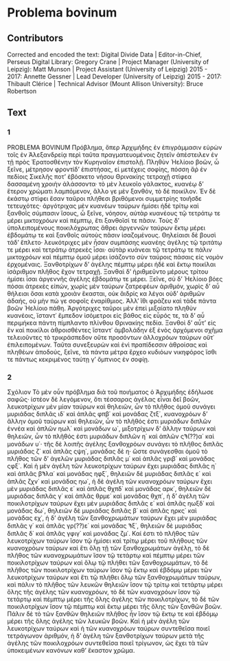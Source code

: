 # Problema bovinum  

## Contributors  
Corrected and encoded the text: Digital Divide Data | Editor-in-Chief, Perseus Digital Library: Gregory Crane | Project Manager (University of Leipzig): Matt Munson | Project Assistant (University of Leipzig) 2015 - 2017: Annette Gessner | Lead Developer (University of Leipzig) 2015 - 2017: Thibault Clérice | Technical Advisor (Mount Allison University): Bruce Robertson  

## Text  
### 1  
PROBLEMA BOVINUM Πρόβλημα, ὅπερ Ἀρχιμήδης ἐν ἐπιγράμμασιν εὑρὼν τοῖς ἐν Ἀλεξανδρείᾳ περὶ ταῦτα πραγματευομένοις ζητεῖν ἀπέστειλεν ἐν τῇ πρὸς Ἐρατοσθένην τὸν Κυρηναῖον ἐπιστολῇ. Πληθὺν Ἠελίοιο βοῶν, ὦ ξεῖνε, μέτρησον φροντίδʼ ἐπιστήσας, εἰ μετέχεις σοφίης, πόσση ἄῤ ἐν πεδίοις Σικελῆς ποτʼ ἐβόσκετο νήσου Θρινακίης τετραχῇ στίφεα δασσαμένη χροιὴν ἀλάσσοντα· τὸ μὲν λευκοῖο γάλακτος, κυανέῳ δʼ ἕτερον χρώματι λαμπόμενον, ἄλλο γε μὲν ξανθόν, τὸ δὲ ποικίλον. Ἐν δὲ ἑκάστῳ στίφει ἔσαν ταῦροι πλήθεσι βριθόμενοι συμμετρίης τοιῆσδε τετευχότες· ἀργότριχας μὲν κυανέων ταύρων ἡμίσει ἠδὲ τρίτῳ καὶ ξανθοῖς σύμπασιν ἴσους, ὧ ξεῖνε, νόησον, αὐτὰρ κυανέους τῷ τετράτῳ τε μέρει μικτοχρόων καὶ πέμπτῳ, ἔτι ξανθοῖσί τε πᾶσιν. Τοὺς δʼ ὑπολειπομένους ποικιλόχρωτας ἄθρει ἀργεννῶν ταύρων ἕκτῳ μέρει ἑβδομάτῳ τε καὶ ξανθοῖς αὐτοὺς πᾶσιν ἰσαζομένους. Θηλείαισι δὲ βουσὶ τάδʼ ἔπλετο· λευκότριχες μὲν ἧσαν συμπάσης κυανέης ἀγέλης τῷ τριτάτῳ τε μέρει καὶ τετράτῳ ἀτρεκὲς ἶσαι· αὐτὰρ κυάνεαι τῷ τετράτῳ τε πάλιν μικτοχρόων καὶ πέμπτῳ ὁμοῦ μέρει ἰσάζοντο σὺν ταύροις πάσαις εἰς νομὸν ἐρχομέναις. Ξανθοτρίχων δʼ ἀγέλης πέμπτῳ μέρει ἠδὲ καὶ ἕκτῳ ποικίλαι ἰσάριθμον πλῆθος ἔχον τετραχῇ. Ξανθαὶ δʼ ἠριθμεῦντο μέρους τρίτου ἡμίσει ἶσαι ἀργεννῆς ἀγέλης ἑβδομάτῳ τε μέρει. Ξεῖνε, σὺ δʼ Ἠελίοιο βόες πόσαι ἀτρεκὲς εἰπών, χωρὶς μὲν ταύρων ζατρεφέων ἀριθμόν, χωρὶς δʼ αὖ θήλειαι ὅσαι κατὰ χροιὰν ἕκασται, οὐκ ἄιδρίς κα λέγοι οὐδʼ ἀριθμῶν ἀδαής, οὐ μὴν πώ γε σοφοῖς ἐναρίθμιος. Ἀλλʼ ἴθι φράζευ καὶ τάδε πάντα βοῶν Ἠελίοιο πάθη. Ἀργότριχες ταῦροι μὲν ἐπεὶ μιξαίατο πληθὺν κυανέοις, ἵσταντ᾿ ἔμπεδον ἰσόμετροι εἰς βάθος εἰς εὖρός τε, τὰ δʼ αὖ περιμήκεα πάντη πίμπλαντο πλίνθου Θρινακίης πεδία. Ξανθοὶ δʼ αὖτʼ εἰς ἓν καὶ ποικίλοι ἀθροισθέντες ἵσταντ᾿ ἀμβολάδην ἐξ ἑνὸς ἀρχόμενοι σχῆμα τελειοῦντες τὸ τρικράσπεδον οὔτε προσόντων ἀλλοχρόων ταύρων οὔτ᾿ ἐπιλειπομένων. Ταῦτα συνεξευρὼν καὶ ἐνὶ πραπίδεσσιν ἀθροίσας καὶ πληθέων ἀποδούς, ξεῖνε, τὰ πάντα μέτρα ἔρχεο κυδιόων νικηφόρος ἴσθι τε πάντως κεκριμένος ταύτῃ γʼ ὄμπνιος ἐν σοφίῃ.  
### 2  
Σχόλιον Τὸ μὲν οὖν πρόβλημα διὰ τοῦ ποιήματος ὁ Ἀρχιμήδης ἐδήλωσε σαφῶς· ἰστέον δὲ λεγόμενον, ὅτι τέσσαρας ἀγέλας εἶναι δεῖ βοῶν, λευκοτρίχων μὲν μίαν ταύρων καὶ θηλειῶν, ὧν τὸ πλῆθος ὁμοῦ συνάγει μυριάδας διπλᾶς ιδ΄ καὶ ἁπλᾶς φπβ΄ καὶ μονάδας ζτξ΄, κυανοχρόων δʼ ἄλλην ὁμοῦ ταύρων καὶ θηλειῶν, ὧν τὸ πλῆθός ἐστι μυριάδων διπλῶν ἐννέα καὶ ἁπλῶν ηωλ΄ καὶ μονάδων ω΄, μιξοτρίχων δʼ ἄλλην ταύρων καὶ θηλειῶν, ὧν τὸ πλῆθός ἐστι μυριάδων διπλῶν η΄ καὶ ἁπλῶν ςϠ(??)α΄ καὶ μονάδων υ΄· τῆς δὲ λοιπῆς ἀγέλης ξανθοχρόων συνάγει τὸ πλῆθος διπλᾶς μυριάδας ζ΄ καὶ ἁπλᾶς ςψη΄, μονάδας δὲ η· ὥστε συνάγεσθαι ὁμοῦ τὸ πλῆθος τῶν δʼ ἀγελῶν μυριάδας διπλᾶς μ΄ καὶ ἁπλᾶς γριβ΄ καὶ μονάδας ςφξ΄. Καὶ ἡ μὲν ἀγέλη τῶν λευκοτρίχων ταύρων ἔχει μυριάδας διπλᾶς η΄ καὶ ἁπλᾶς βϠλα΄ καὶ μονάδας ηφξ΄, θηλειῶν δὲ μυριάδας διπλᾶς ε΄ καὶ ἁπλᾶς ζχν΄ καὶ μονάδας ηω΄, ἡ δὲ ἀγέλη τῶν κυανοχρόων ταύρων ἔχει μὲν μυριάδας διπλᾶς ε΄ καὶ ἁπλᾶς θχπδ΄ καὶ μονάδας αρκ΄, θηλειῶν δὲ μυριάδας διπλᾶς γ΄ καὶ ἁπλᾶς θρμε΄ καὶ μονάδας θχπ΄, ἡ δʼ ἀγέλη τῶν ποικιλοτρίχων ταύρων ἔχει μὲν μυριάδας διπλᾶς ε΄ καὶ ἁπλᾶς ηωξδ᾿ καὶ μονάδας δω΄, θηλειῶν δὲ μυριάδας διπλᾶς β΄ καὶ ἁπλᾶς ηρκς΄ καὶ μονάδας εχ᾿, ἡ δʼ ἀγέλη τῶν ξανθοχρωμάτων ταύρων ἔχει μὲν μυριάδας διπλᾶς γ΄ καὶ ἁπλᾶς γρ(??)ε΄ καὶ μονάδας Ϡξ΄, θηλειῶν δὲ μυριάδας διπλᾶς δ΄ καὶ ἁπλᾶς γφιγ΄ καὶ μονάδας ζμ΄. Καί ἐστι τὸ πλῆθος τῶν λευκοτρίχων ταύρων ἴσον τῷ ἡμίσει καὶ τρίτῳ μέρει τοῦ πλήθους τῶν κυανοχρόων ταύρων καὶ ἔτι ὅλῃ τῇ τῶν ξανθοχρωμάτων ἀγέλῃ, τὸ δὲ πλῆθος τῶν κυανοχρωμάτων ἴσον τῷ τετάρτῳ καὶ πέμπτῳ μέρει τῶν ποικιλοτρίχων ταύρων καὶ ὅλῳ τῷ πλήθει τῶν ξανθοχρωμάτων, τὸ δὲ πλῆθος τῶν ποικιλοτρίχων ταύρων ἴσον τῷ ἕκτῳ καὶ ἑβδόμῳ μέρει τῶν λευκοτρίχων ταύρων καὶ ἔτι τῷ πλήθει ὅλῳ τῶν ξανθοχρωμάτων ταύρων, καὶ πάλιν τὸ πλῆθος τῶν λευκῶν θηλειῶν ἴσον τῷ τρίτῳ καὶ τετάρτῳ μέρει ὅλης τῆς ἀγέλης τῶν κυανοχρόων, τὸ δὲ τῶν κυανοχρόων ἴσον τῷ τετάρτῳ καὶ πέμπτῳ μέρει τῆς ὅλης ἀγέλης τῶν ποικιλοτρίχων, τὸ δὲ τῶν ποικιλοτρίχων ἴσον τῷ πέμπτῳ καὶ ἕκτῳ μέρει τῆς ὅλης τῶν ξανθῶν βοῶν. Πάλιν δὲ τὸ τῶν ξανθῶν θηλειῶν πλῆθος ἦν ἴσον τῷ ἕκτῳ τε καὶ ἑβδόμῳ μέρει τῆς ὅλης ἀγέλης τῶν λευκῶν βοῶν. Καὶ ἡ μὲν ἀγέλη τῶν λευκοτρίχων ταύρων καὶ ἡ τῶν κυανοχρόων ταύρων συντεθεῖσα ποιεῖ τετράγωνον ἀριθμόν, ἡ δʼ ἀγέλη τῶν ξανθοτρίχων ταύρων μετὰ τῆς ἀγέλης τῶν ποικιλοχρόων συντεθεῖσα ποιεῖ τρίγωνον, ὡς ἔχει τὰ τῶν ὑποκειμένων κανόνων καθʼ ἕκαστον χρῶμα.  
